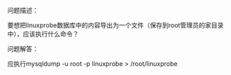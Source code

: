 问题描述：

要想把linuxprobe数据库中的内容导出为一个文件（保存到root管理员的家目录中），应该执行什么命令？

问题解答：

应执行mysqldump -u root -p linuxprobe > /root/linuxprobe



